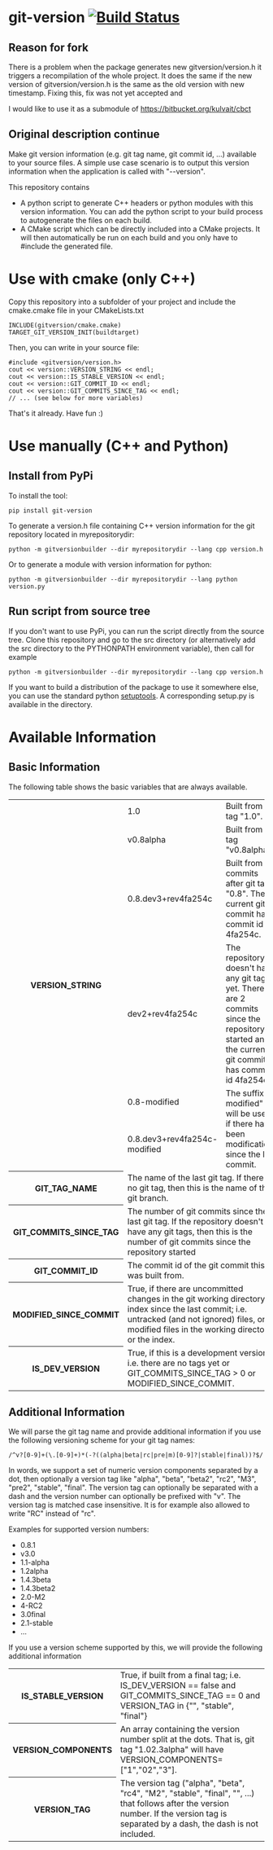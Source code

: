 # git-version [![Build Status](https://travis-ci.org/smessmer/gitversion.svg?branch=master)](https://travis-ci.org/smessmer/gitversion)

## Reason for fork
There is a problem when the package generates new gitversion/version.h it triggers a recompilation of the whole project.
It does the same if the new version of gitversion/version.h is the same as the old version with new timestamp.
Fixing this, fix was not yet accepted and 

I would like to use it as a submodule of https://bitbucket.org/kulvait/cbct

## Original description continue
Make git version information (e.g. git tag name, git commit id, ...) available to your source files.
A simple use case scenario is to output this version information when the application is called with "--version".

This repository contains
  - A python script to generate C++ headers or python modules with this version information. You can add the python script to your build process to autogenerate the files on each build.
  - A CMake script which can be directly included into a CMake projects. It will then automatically be run on each build and you only have to #include the generated file.


Use with cmake (only C++)
================

Copy this repository into a subfolder of your project and include the cmake.cmake file in your CMakeLists.txt

    INCLUDE(gitversion/cmake.cmake)
    TARGET_GIT_VERSION_INIT(buildtarget)

Then, you can write in your source file:

    #include <gitversion/version.h>
    cout << version::VERSION_STRING << endl;
    cout << version::IS_STABLE_VERSION << endl;
    cout << version::GIT_COMMIT_ID << endl;
    cout << version::GIT_COMMITS_SINCE_TAG << endl;
    // ... (see below for more variables)

That's it already. Have fun :)

Use manually (C++ and Python)
================

Install from PyPi
----------------

To install the tool:

    pip install git-version

To generate a version.h file containing C++ version information for the git repository located in myrepositorydir:

    python -m gitversionbuilder --dir myrepositorydir --lang cpp version.h

Or to generate a module with version information for python:

    python -m gitversionbuilder --dir myrepositorydir --lang python version.py


Run script from source tree
-------------------------

If you don't want to use PyPi, you can run the script directly from the source tree.
Clone this repository and go to the src directory (or alternatively add the src directory to the PYTHONPATH environment variable), then call for example

    python -m gitversionbuilder --dir myrepositorydir --lang cpp version.h
    
If you want to build a distribution of the package to use it somewhere else, you can use the standard python [setuptools](https://pythonhosted.org/setuptools/).
A corresponding setup.py is available in the directory.


Available Information
=================

Basic Information
-----------------
The following table shows the basic variables that are always available.

<table>
  <tr>
    <th rowspan="6">VERSION_STRING</th>
    <td style="white-space: nowrap;">1.0</td>
    <td>Built from git tag "1.0".</td>
  </tr>
  <tr>
    <td style="white-space: nowrap;">v0.8alpha</td>
    <td>Built from git tag "v0.8alpha".</td>
  </tr>
  <tr>
    <td style="white-space: nowrap;">0.8.dev3+rev4fa254c
    <td>Built from 3 commits after git tag "0.8". The current git commit has commit id 4fa254c.
  </tr>
  <tr>
    <td style="white-space: nowrap;">dev2+rev4fa254c</td>
    <td>The repository doesn't have any git tags yet. There are 2 commits since the repository started and the current git commit has commit id 4fa254c.</td>
  </tr>
  <tr>
    <td>0.8-modified</td>
    <td rowspan="2">The suffix "-modified" will be used if there have been modifications since the last commit.</td>
  </tr>
  <tr>
    <td>0.8.dev3+rev4fa254c-modified</td>
  </tr>

  <tr>
    <th>GIT_TAG_NAME</th>
    <td colspan="2">The name of the last git tag. If there is no git tag, then this is the name of the git branch.</td>
  </tr>

  <tr>
    <th>GIT_COMMITS_SINCE_TAG</th>
    <td colspan="2">The number of git commits since the last git tag. If the repository doesn't have any git tags, then this is the number of git commits since the repository started</td>
  </tr>

  <tr>
    <th>GIT_COMMIT_ID</th>
    <td colspan="2">The commit id of the git commit this was built from.</td>
  </tr>

  <tr>
    <th>MODIFIED_SINCE_COMMIT</th>
    <td colspan="2">True, if there are uncommitted changes in the git working directory or index since the last commit; i.e. untracked (and not ignored) files, or modified files in the working directory or the index.</td>
  </tr>

  <tr>
    <th>IS_DEV_VERSION</th>
    <td colspan="2">True, if this is a development version; i.e. there are no tags yet or GIT_COMMITS_SINCE_TAG > 0 or MODIFIED_SINCE_COMMIT.</td>
  </tr>
</table>

Additional Information
----------------------

We will parse the git tag name and provide additional information if you use the following versioning scheme for your git tag names:


    /^v?[0-9]+(\.[0-9]+)*(-?((alpha|beta|rc|pre|m)[0-9]?|stable|final))?$/

In words, we support a set of numeric version components separated by a dot, then optionally a version tag like "alpha", "beta", "beta2", "rc2", "M3", "pre2", "stable", "final". The version tag can optionally be separated with a dash and the version number can optionally be prefixed with "v".
The version tag is matched case insensitive. It is for example also allowed to write "RC" instead of "rc".

Examples for supported version numbers:

   - 0.8.1
   - v3.0
   - 1.1-alpha
   - 1.2alpha
   - 1.4.3beta
   - 1.4.3beta2
   - 2.0-M2
   - 4-RC2
   - 3.0final
   - 2.1-stable
   - ...

If you use a version scheme supported by this, we will provide the following additional information

<table>
  <tr>
    <th>IS_STABLE_VERSION</th>
    <td>True, if built from a final tag; i.e. IS_DEV_VERSION == false and GIT_COMMITS_SINCE_TAG == 0 and VERSION_TAG in {"", "stable", "final"}</td>
  </tr>

  <tr>
    <th>VERSION_COMPONENTS</th>
    <td>An array containing the version number split at the dots. That is, git tag "1.02.3alpha" will have VERSION_COMPONENTS=["1","02","3"].</td>
  </tr>

  <tr>
    <th>VERSION_TAG</th>
    <td>The version tag ("alpha", "beta", "rc4", "M2", "stable", "final", "", ...) that follows after the version number. If the version tag is separated by a dash, the dash is not included.</td>
  </tr>
</table>


